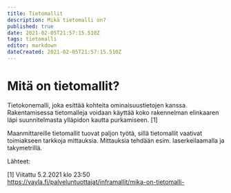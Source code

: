 ```yaml
---
title: Tietomallit
description: Mikä tietomalli on?
published: true
date: 2021-02-05T21:57:15.510Z
tags: tietomalli
editor: markdown
dateCreated: 2021-02-05T21:57:15.510Z
---
```


# Mitä on tietomallit?
Tietokonemalli, joka esittää kohteita ominaisuustietojen kanssa. Rakentamisessa tietomalleja voidaan käyttää koko rakennelman elinkaaren läpi suunnitelmasta ylläpidon kautta purkamiseen. [1]

Maanmittareille tietomallit tuovat paljon työtä, sillä tietomallit vaativat toimiakseen tarkkoja mittauksia. Mittauksia tehdään esim. laserkeilaamalla ja takymetrillä.

Lähteet:

[1] Viitattu 5.2.2021 klo 23:50 https://vayla.fi/palveluntuottajat/inframallit/mika-on-tietomalli-